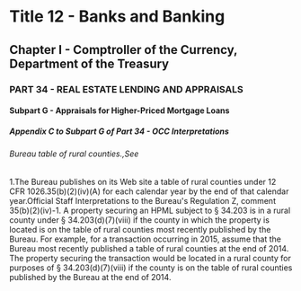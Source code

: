 
# Title 12 - Banks and Banking
## Chapter I - Comptroller of the Currency, Department of the Treasury
### PART 34 - REAL ESTATE LENDING AND APPRAISALS
#### Subpart G - Appraisals for Higher-Priced Mortgage Loans
##### Appendix C to Subpart G of Part 34 - OCC Interpretations
###### Bureau table of rural counties.,See

1.The Bureau publishes on its Web site a table of rural counties under 12 CFR 1026.35(b)(2)(iv)(A) for each calendar year by the end of that calendar year.Official Staff Interpretations to the Bureau's Regulation Z, comment 35(b)(2)(iv)-1. A property securing an HPML subject to § 34.203 is in a rural county under § 34.203(d)(7)(viii) if the county in which the property is located is on the table of rural counties most recently published by the Bureau. For example, for a transaction occurring in 2015, assume that the Bureau most recently published a table of rural counties at the end of 2014. The property securing the transaction would be located in a rural county for purposes of § 34.203(d)(7)(viii) if the county is on the table of rural counties published by the Bureau at the end of 2014.
